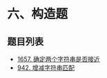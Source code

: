 # 六、构造题

## 题目列表

- [1657. 确定两个字符串是否接近](https://leetcode.cn/problems/determine-if-two-strings-are-close/description/)
- [942. 增减字符串匹配](https://leetcode.cn/problems/di-string-match/description/)
